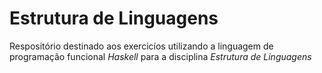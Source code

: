 Estrutura de Linguagens
===
Respositório destinado aos exercicíos utilizando a linguagem de programação funcional *Haskell* para a disciplina *Estrutura de Linguagens*
